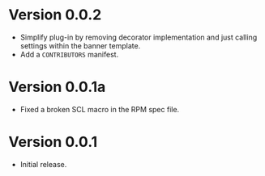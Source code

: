 # Version 0.0.2

* Simplify plug-in by removing decorator implementation and just calling settings
  within the banner template.
* Add a ``CONTRIBUTORS`` manifest.

# Version 0.0.1a

* Fixed a broken SCL macro in the RPM spec file.

# Version 0.0.1

* Initial release.
